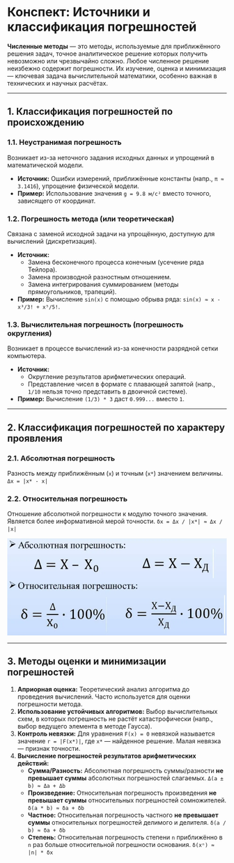 # Конспект: Источники и классификация погрешностей

**Численные методы** — это методы, используемые для приближённого решения задач, точное аналитическое решение которых получить невозможно или чрезвычайно сложно. Любое численное решение неизбежно содержит погрешности. Их изучение, оценка и минимизация — ключевая задача вычислительной математики, особенно важная в технических и научных расчётах.

---

## 1. Классификация погрешностей по происхождению

### 1.1. Неустранимая погрешность
Возникает из-за неточного задания исходных данных и упрощений в математической модели.
*   **Источник:** Ошибки измерений, приближённые константы (напр., `π ≈ 3.1416`), упрощение физической модели.
*   **Пример:** Использование значения `g = 9.8 м/с²` вместо точного, зависящего от координат.

### 1.2. Погрешность метода (или теоретическая)
Связана с заменой исходной задачи на упрощённую, доступную для вычислений (дискретизация).
*   **Источник:**
    *   Замена бесконечного процесса конечным (усечение ряда Тейлора).
    *   Замена производной разностным отношением.
    *   Замена интегрирования суммированием (методы прямоугольников, трапеций).
*   **Пример:** Вычисление `sin(x)` с помощью обрыва ряда: `sin(x) ≈ x - x³/3! + x⁵/5!`.

### 1.3. Вычислительная погрешность (погрешность округления)
Возникает в процессе вычислений из-за конечности разрядной сетки компьютера.
*   **Источник:**
    *   Округление результатов арифметических операций.
    *   Представление чисел в формате с плавающей запятой (напр., `1/10` нельзя точно представить в двоичной системе).
*   **Пример:** Вычисление `(1/3) * 3` даст `0.999...` вместо `1`.

---

## 2. Классификация погрешностей по характеру проявления

### 2.1. Абсолютная погрешность
Разность между приближённым (`x`) и точным (`x*`) значением величины.
`Δx = |x* - x|`

### 2.2. Относительная погрешность
Отношение абсолютной погрешности к модулю точного значения. Является более информативной мерой точности.
`δx = Δx / |x*| ≈ Δx / |x|`

![alt text](../images/lesson_1/11.png)

---

## 3. Методы оценки и минимизации погрешностей

1.  **Априорная оценка:** Теоретический анализ алгоритма до проведения вычислений. Часто используется для оценки погрешности метода.
2.  **Использование устойчивых алгоритмов:** Выбор вычислительных схем, в которых погрешность не растёт катастрофически (напр., выбор ведущего элемента в методе Гаусса).
3.  **Контроль невязки:** Для уравнения `F(x) = 0` невязкой называется значение `r = |F(x*)|`, где `x*` — найденное решение. Малая невязка — признак точности.
4.  **Вычисление погрешностей результатов арифметических действий:**
    *   **Сумма/Разность:** Абсолютная погрешность суммы/разности **не превышает суммы** абсолютных погрешностей слагаемых.
        `Δ(a ± b) ≈ Δa + Δb`
    *   **Произведение:** Относительная погрешность произведения **не превышает суммы** относительных погрешностей сомножителей.
        `δ(a * b) ≈ δa + δb`
    *   **Частное:** Относительная погрешность частного **не превышает суммы** относительных погрешностей делимого и делителя.
        `δ(a / b) ≈ δa + δb`
    *   **Степень:** Относительная погрешность степени `n` приближённо в `n` раз больше относительной погрешности основания.
        `δ(xⁿ) ≈ |n| * δx`